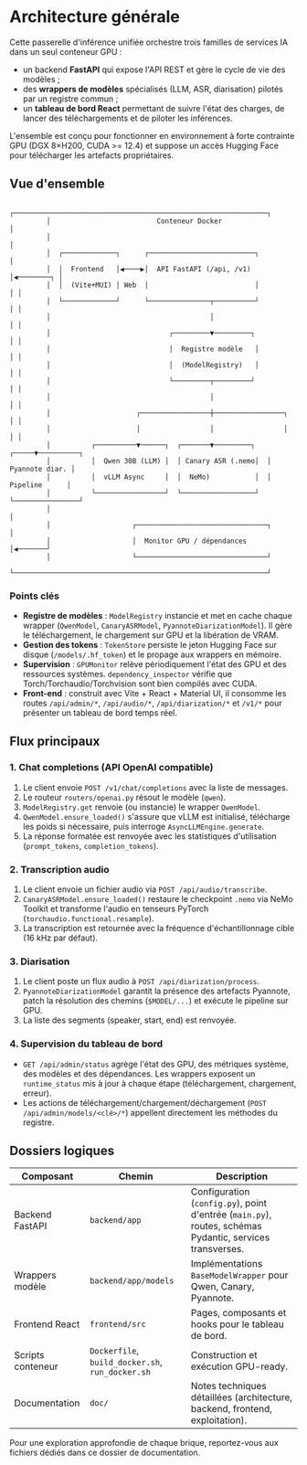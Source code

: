 # Architecture générale

Cette passerelle d'inférence unifiée orchestre trois familles de services IA dans un seul conteneur GPU :

- un backend **FastAPI** qui expose l'API REST et gère le cycle de vie des modèles ;
- des **wrappers de modèles** spécialisés (LLM, ASR, diarisation) pilotés par un registre commun ;
- un **tableau de bord React** permettant de suivre l'état des charges, de lancer des téléchargements et de piloter les inférences.

L'ensemble est conçu pour fonctionner en environnement à forte contrainte GPU (DGX 8×H200, CUDA >= 12.4) et suppose un accès Hugging Face pour télécharger les artefacts propriétaires.

## Vue d'ensemble

```text
         ┌──────────────────────────────────────────────────────────────┐
         │                          Conteneur Docker                     │
         │                                                              │
         │  ┌─────────────┐      ┌──────────────────────────┐           │
         │  │  Frontend   │◀────▶│  API FastAPI (/api, /v1) │◀────────┐ │
         │  │  (Vite+MUI) │ Web  │                          │         │ │
         │  └─────────────┘      └───────────────┬──────────┘         │ │
         │                                       │                    │ │
         │                             ┌─────────▼─────────┐          │ │
         │                             │  Registre modèle   │          │ │
         │                             │  (ModelRegistry)   │          │ │
         │                             └─────────┬─────────┘          │ │
         │                                       │                    │ │
         │                     ┌─────────────────┼─────────────────┐  │ │
         │                     │                 │                 │  │ │
         │          ┌──────────▼──────┐  ┌───────▼─────────┐  ┌─────▼──────────┐
         │          │  Qwen 30B (LLM) │  │ Canary ASR (.nemo│  │ Pyannote diar. │
         │          │  vLLM Async     │  │  NeMo)           │  │  Pipeline      │
         │          └─────────────────┘  └──────────────────┘  └────────────────┘
         │                                                              │
         │                    ┌────────────────────────────────┐        │
         │                    │  Monitor GPU / dépendances     │◀───────┘
         │                    └────────────────────────────────┘
         └──────────────────────────────────────────────────────────────┘
```

### Points clés

- **Registre de modèles** : `ModelRegistry` instancie et met en cache chaque wrapper (`QwenModel`, `CanaryASRModel`, `PyannoteDiarizationModel`). Il gère le téléchargement, le chargement sur GPU et la libération de VRAM.
- **Gestion des tokens** : `TokenStore` persiste le jeton Hugging Face sur disque (`/models/.hf_token`) et le propage aux wrappers en mémoire.
- **Supervision** : `GPUMonitor` relève périodiquement l'état des GPU et des ressources systèmes. `dependency_inspector` vérifie que Torch/Torchaudio/Torchvision sont bien compilés avec CUDA.
- **Front-end** : construit avec Vite + React + Material UI, il consomme les routes `/api/admin/*`, `/api/audio/*`, `/api/diarization/*` et `/v1/*` pour présenter un tableau de bord temps réel.

## Flux principaux

### 1. Chat completions (API OpenAI compatible)

1. Le client envoie `POST /v1/chat/completions` avec la liste de messages.
2. Le routeur `routers/openai.py` résout le modèle (`qwen`).
3. `ModelRegistry.get` renvoie (ou instancie) le wrapper `QwenModel`.
4. `QwenModel.ensure_loaded()` s'assure que vLLM est initialisé, télécharge les poids si nécessaire, puis interroge `AsyncLLMEngine.generate`.
5. La réponse formatée est renvoyée avec les statistiques d'utilisation (`prompt_tokens`, `completion_tokens`).

### 2. Transcription audio

1. Le client envoie un fichier audio via `POST /api/audio/transcribe`.
2. `CanaryASRModel.ensure_loaded()` restaure le checkpoint `.nemo` via NeMo Toolkit et transforme l'audio en tenseurs PyTorch (`torchaudio.functional.resample`).
3. La transcription est retournée avec la fréquence d'échantillonnage cible (16 kHz par défaut).

### 3. Diarisation

1. Le client poste un flux audio à `POST /api/diarization/process`.
2. `PyannoteDiarizationModel` garantit la présence des artefacts Pyannote, patch la résolution des chemins (`$MODEL/...`) et exécute le pipeline sur GPU.
3. La liste des segments (speaker, start, end) est renvoyée.

### 4. Supervision du tableau de bord

- `GET /api/admin/status` agrège l'état des GPU, des métriques système, des modèles et des dépendances. Les wrappers exposent un `runtime_status` mis à jour à chaque étape (téléchargement, chargement, erreur).
- Les actions de téléchargement/chargement/déchargement (`POST /api/admin/models/<clé>/*`) appellent directement les méthodes du registre.

## Dossiers logiques

| Composant | Chemin | Description |
|-----------|--------|-------------|
| Backend FastAPI | `backend/app` | Configuration (`config.py`), point d'entrée (`main.py`), routes, schémas Pydantic, services transverses. |
| Wrappers modèle | `backend/app/models` | Implémentations `BaseModelWrapper` pour Qwen, Canary, Pyannote. |
| Frontend React | `frontend/src` | Pages, composants et hooks pour le tableau de bord. |
| Scripts conteneur | `Dockerfile`, `build_docker.sh`, `run_docker.sh` | Construction et exécution GPU-ready. |
| Documentation | `doc/` | Notes techniques détaillées (architecture, backend, frontend, exploitation). |

Pour une exploration approfondie de chaque brique, reportez-vous aux fichiers dédiés dans ce dossier de documentation.
